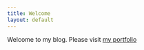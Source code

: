 ```yaml
---
title: Welcome
layout: default
---
```


Welcome to my blog.
Please visit [my portfolio](https://pakddo.github.io/portfolio/)
